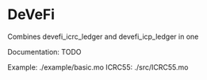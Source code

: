 # DeVeFi

Combines devefi_icrc_ledger and devefi_icp_ledger in one

Documentation: TODO

Example: ./example/basic.mo
ICRC55: ./src/ICRC55.mo
